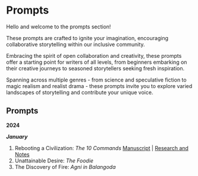 # Prompts

Hello and welcome to the prompts section!

These prompts are crafted to ignite your imagination, encouraging collaborative storytelling within our inclusive community.

Embracing the spirit of open collaboration and creativity, these prompts offer a starting point for writers of all levels, from beginners embarking on their creative journeys to seasoned storytellers seeking fresh inspiration. 

Spanning across multiple genres - from science and speculative fiction to magic realism and realist drama - these prompts invite you to explore varied landscapes of storytelling and contribute your unique voice. 


## Prompts 

**2024**

***January*** 

1. Rebooting a Civilization: *The 10 Commands*  [Manuscript](The10Commands/The10Commands.md) | [Research and Notes](The10Commands/ResearchNotes/The10CommandsResearch.md)
2. Unattainable Desire: *The Foodie*
3. The Discovery of Fire: *Agni in Balangoda*
